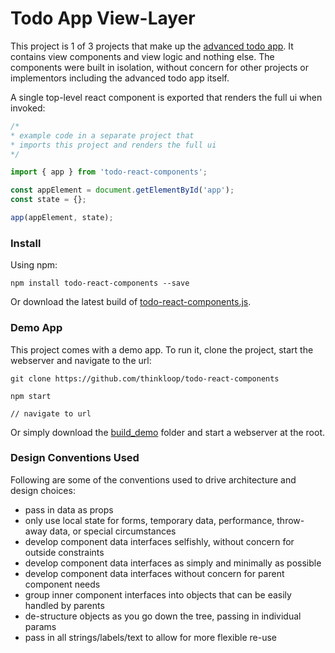 # Todo App View-Layer

This project is 1 of 3 projects that make up the [advanced todo app](https://github.com/thinkloop/todo-app). It contains view components and view logic and nothing else. The components were built in isolation, without concern for other projects or implementors including the advanced todo app itself. 

A single top-level react component is exported that renders the full ui when invoked:

```javascript
/* 
* example code in a separate project that 
* imports this project and renders the full ui
*/

import { app } from 'todo-react-components';

const appElement = document.getElementById('app');
const state = {};

app(appElement, state);

```

### Install
Using npm:

```
npm install todo-react-components --save
```

Or download the latest build of [todo-react-components.js](build/todo-react-components.js).

### Demo App

This project comes with a demo app. To run it, clone the project, start the webserver and navigate to the url:

```
git clone https://github.com/thinkloop/todo-react-components

npm start

// navigate to url
```
Or simply download the [build_demo](build_demo) folder and start a webserver at the root.

### Design Conventions Used
Following are some of the conventions used to drive architecture and design choices:
- pass in data as props
- only use local state for forms, temporary data, performance, throw-away data, or special circumstances
- develop component data interfaces selfishly, without concern for outside constraints
- develop component data interfaces as simply and minimally as possible
- develop component data interfaces without concern for parent component needs
- group inner component interfaces into objects that can be easily handled by parents
- de-structure objects as you go down the tree, passing in individual params
- pass in all strings/labels/text to allow for more flexible re-use

